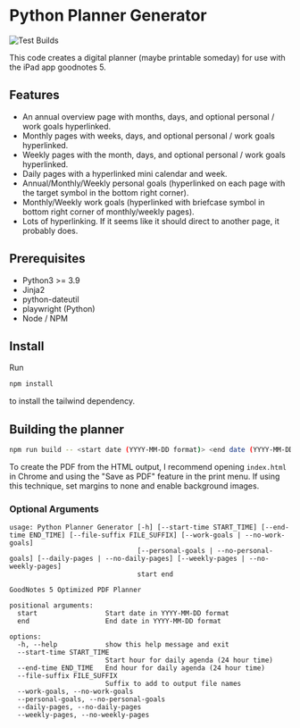 # Python Planner Generator

![Test Builds](https://github.com/georgiastuart/planner-generator-python/actions/workflows/test.yml/badge.svg)

This code creates a digital planner (maybe printable someday) for use with the
iPad app goodnotes 5.

## Features

- An annual overview page with months, days, and optional personal / work goals hyperlinked.
- Monthly pages with weeks, days, and optional personal / work goals hyperlinked.
- Weekly pages with the month, days, and optional personal / work goals hyperlinked.
- Daily pages with a hyperlinked mini calendar and week.
- Annual/Monthly/Weekly personal goals (hyperlinked on each page with the target symbol in the bottom right corner).
- Monthly/Weekly work goals (hyperlinked with briefcase symbol in bottom right corner of monthly/weekly pages).
- Lots of hyperlinking. If it seems like it should direct to another page, it probably does.

## Prerequisites 

- Python3 >= 3.9 
- Jinja2
- python-dateutil
- playwright (Python)
- Node / NPM

## Install

Run 

```bash
npm install
```

to install the tailwind dependency.

## Building the planner

```bash
npm run build -- <start date (YYYY-MM-DD format)> <end date (YYYY-MM-DD format)> <optional arguments> 
```

To create the PDF from the HTML output, I recommend opening `index.html` in 
Chrome and using the "Save as PDF" feature in the print menu. If using this 
technique, set margins to none and enable background images.

### Optional Arguments 

```
usage: Python Planner Generator [-h] [--start-time START_TIME] [--end-time END_TIME] [--file-suffix FILE_SUFFIX] [--work-goals | --no-work-goals]
                                [--personal-goals | --no-personal-goals] [--daily-pages | --no-daily-pages] [--weekly-pages | --no-weekly-pages]
                                start end

GoodNotes 5 Optimized PDF Planner

positional arguments:
  start                 Start date in YYYY-MM-DD format
  end                   End date in YYYY-MM-DD format

options:
  -h, --help            show this help message and exit
  --start-time START_TIME
                        Start hour for daily agenda (24 hour time)
  --end-time END_TIME   End hour for daily agenda (24 hour time)
  --file-suffix FILE_SUFFIX
                        Suffix to add to output file names
  --work-goals, --no-work-goals
  --personal-goals, --no-personal-goals
  --daily-pages, --no-daily-pages
  --weekly-pages, --no-weekly-pages
```
